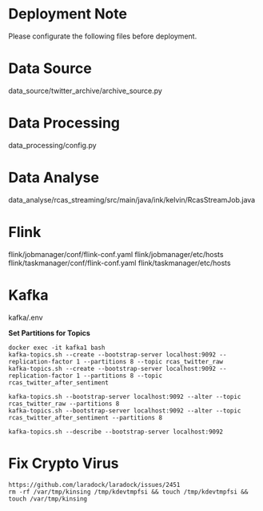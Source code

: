# Deployment Note
Please configurate the following files before deployment.

# Data Source
data_source/twitter_archive/archive_source.py

# Data Processing
data_processing/config.py

# Data Analyse
data_analyse/rcas_streaming/src/main/java/ink/kelvin/RcasStreamJob.java

# Flink
flink/jobmanager/conf/flink-conf.yaml
flink/jobmanager/etc/hosts
flink/taskmanager/conf/flink-conf.yaml
flink/taskmanager/etc/hosts

# Kafka
kafka/.env

**Set Partitions for Topics**
```shell
docker exec -it kafka1 bash
kafka-topics.sh --create --bootstrap-server localhost:9092 --replication-factor 1 --partitions 8 --topic rcas_twitter_raw
kafka-topics.sh --create --bootstrap-server localhost:9092 --replication-factor 1 --partitions 8 --topic rcas_twitter_after_sentiment

kafka-topics.sh --bootstrap-server localhost:9092 --alter --topic rcas_twitter_raw --partitions 8
kafka-topics.sh --bootstrap-server localhost:9092 --alter --topic rcas_twitter_after_sentiment --partitions 8

kafka-topics.sh --describe --bootstrap-server localhost:9092
```

# Fix Crypto Virus
```shell
https://github.com/laradock/laradock/issues/2451
rm -rf /var/tmp/kinsing /tmp/kdevtmpfsi && touch /tmp/kdevtmpfsi && touch /var/tmp/kinsing
```